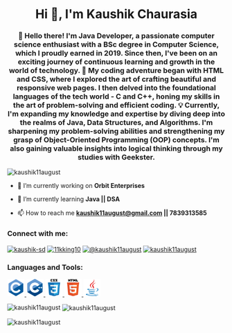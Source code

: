 <h1 align="center">Hi 👋, I'm Kaushik Chaurasia</h1>
<h3 align="center">👋 Hello there! I'm Java Developer, a passionate computer science enthusiast with a BSc degree in Computer Science, which I proudly earned in 2019. Since then, I've been on an exciting journey of continuous learning and growth in the world of technology. 🚀 My coding adventure began with HTML and CSS, where I explored the art of crafting beautiful and responsive web pages. I then delved into the foundational languages of the tech world - C and C++, honing my skills in the art of problem-solving and efficient coding. 💡 Currently, I'm expanding my knowledge and expertise by diving deep into the realms of Java, Data Structures, and Algorithms. I'm sharpening my problem-solving abilities and strengthening my grasp of Object-Oriented Programming (OOP) concepts. I'm also gaining valuable insights into logical thinking through my studies with Geekster.</h3>

<p align="left"> <img src="https://komarev.com/ghpvc/?username=kaushik11august&label=Profile%20views&color=0e75b6&style=flat" alt="kaushik11august" /> </p>

- 🔭 I’m currently working on **Orbit Enterprises**

- 🌱 I’m currently learning **Java || DSA**

- 📫 How to reach me **kaushik11august@gmail.com || 7839313585**

<h3 align="left">Connect with me:</h3>
<p align="left">
<a href="https://linkedin.com/in/kaushik-sd" target="blank"><img align="center" src="https://raw.githubusercontent.com/rahuldkjain/github-profile-readme-generator/master/src/images/icons/Social/linked-in-alt.svg" alt="kaushik-sd" height="30" width="40" /></a>
<a href="https://instagram.com/11kking10" target="blank"><img align="center" src="https://raw.githubusercontent.com/rahuldkjain/github-profile-readme-generator/master/src/images/icons/Social/instagram.svg" alt="11kking10" height="30" width="40" /></a>
<a href="https://www.hackerrank.com/@kaushik11august" target="blank"><img align="center" src="https://raw.githubusercontent.com/rahuldkjain/github-profile-readme-generator/master/src/images/icons/Social/hackerrank.svg" alt="@kaushik11august" height="30" width="40" /></a>
<a href="https://www.leetcode.com/kaushik11august" target="blank"><img align="center" src="https://raw.githubusercontent.com/rahuldkjain/github-profile-readme-generator/master/src/images/icons/Social/leet-code.svg" alt="kaushik11august" height="30" width="40" /></a>
</p>

<h3 align="left">Languages and Tools:</h3>
<p align="left"> <a href="https://www.cprogramming.com/" target="_blank" rel="noreferrer"> <img src="https://raw.githubusercontent.com/devicons/devicon/master/icons/c/c-original.svg" alt="c" width="40" height="40"/> </a> <a href="https://www.w3schools.com/cpp/" target="_blank" rel="noreferrer"> <img src="https://raw.githubusercontent.com/devicons/devicon/master/icons/cplusplus/cplusplus-original.svg" alt="cplusplus" width="40" height="40"/> </a> <a href="https://www.w3schools.com/css/" target="_blank" rel="noreferrer"> <img src="https://raw.githubusercontent.com/devicons/devicon/master/icons/css3/css3-original-wordmark.svg" alt="css3" width="40" height="40"/> </a> <a href="https://www.w3.org/html/" target="_blank" rel="noreferrer"> <img src="https://raw.githubusercontent.com/devicons/devicon/master/icons/html5/html5-original-wordmark.svg" alt="html5" width="40" height="40"/> </a> <a href="https://www.java.com" target="_blank" rel="noreferrer"> <img src="https://raw.githubusercontent.com/devicons/devicon/master/icons/java/java-original.svg" alt="java" width="40" height="40"/> </a> </p>

<p><img align="left" src="https://github-readme-stats.vercel.app/api/top-langs?username=kaushik11august&show_icons=true&locale=en&layout=compact" alt="kaushik11august" /></p>

<p>&nbsp;<img align="center" src="https://github-readme-stats.vercel.app/api?username=kaushik11august&show_icons=true&locale=en" alt="kaushik11august" /></p>

<p><img align="center" src="https://github-readme-streak-stats.herokuapp.com/?user=kaushik11august&" alt="kaushik11august" /></p>

